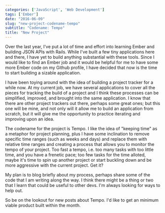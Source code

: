 ```yaml
---
categories: ['JavaScript', 'Web Development']
tags: ['Ember']
date: "2016-06-09"
slug: "new-project-codename-tempo"
subtitle: "Codename: Tempo"
title: "New Project"
---
```


Over the last year, I've put a lot of time and effort into learning Ember and building JSON APIs with Rails. While I've built a few tiny applications here and there, I have yet to build anything substantial with these tools. Since I would like to find an Ember job and it would be helpful for me to have some more Ember code on my Github profile, I have decided that now is the time to start building a sizable application.

I have been toying around with the idea of building a project tracker for a while now. At my current job, we have several applications to cover all the pieces for tracking the build of a project and I think these processes can be simplified, improved, and brought into the same application. I know that there are other project trackers out there, perhaps some great ones; but this one will be mine, and not only will it allow me to build an application from scratch, but it will give me the opportunity to practice iterating and improving upon an idea.

The codename for the project is Tempo. I like the idea of "keeping time" as a metaphor for project planning, plus I have some inclination to remove specific time ranges (such as weeks and days) and replace them with relative time ranges and creating a process that allows you to monitor the tempo of your project. Too fast a tempo, i.e. too many tasks with too little time, and you have a frenetic pace; too few tasks for the time alloted, maybe it's time to spin up another project or start buckling down and be more aggressive with the current project. Get it?

My plan is to blog briefly about my process, perhaps share some of the code that I am writing along the way. I think there might be a thing or two that I learn that could be useful to other devs. I'm always looking for ways to help out.

So be on the lookout for new posts about Tempo. I'd like to get an minimum viable product built within the month.
